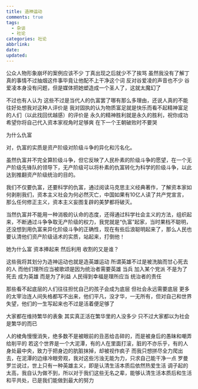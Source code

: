 ```yaml
---
title: 造神运动
comments: true
tags:
  - 杂谈
  - 社论
categories: 社论
abbrlink: 
date:
updated:
---
```

公众人物形象崩坏的案例应该不少
丁真出现之后就少不了挨骂
虽然我没有了解丁真的事情不过抽烟这件事毕竟让他配不上干净这个词
反对谷爱凌的声音也不少
谷爱凌本身没有问题，但是媒体把她塑造成一个圣人了，这就太魔幻了

不过也有人认为
这些不过是当代人的仇富罢了哪有那么多理由，还说人真的不能往好处想​
我对这种人评价是
我对固执的认为物质富足就是快乐而看不起精神富足的人们（以此找回优越感）的评价是
永久的精神胜利就是永久的胜利，祝你成功
希望你将自己代入资本家视角时足够爽
在下一个王朝破败时不要哭

为什么仇富

对，仇富的实质是资产阶级对阶级斗争的异化和污名化。

虽然仇富并不完全算阶级斗争，但它反映了人民朴素的阶级斗争的愿望，在一个无产阶级先锋队的领导下，无产阶级可以将朴素的仇富转化为科学的阶级斗争，以此达到推翻资产阶级统治的目的。

我们不仅要仇富，还要科学的仇富，通过阅读马克思主义经典著作，了解资本家如何剥削我们，资本主义社会为何必然灭亡，中国如果有10亿人读了共产党宣言，那么任何修正主义，资本主义妄图复辟的美梦都将破灭。

当然仇富并不能用一种消极的认命的态度，还得通过科学社会主义的方法，组织起来，不断通过斗争争取无产阶级的权力，我党就是“仇富”起家，当时果档不聪明，还没想到用仇富来异化阶级斗争的正确性，现在有些后浪聪明起来了，那么人民也要认清他们资产阶级话术的实质，站起来，打倒他！

她为什么富
资本捧起来
然后利用
收割的又是谁？

这些我将其划分为造神运动也就是造英雄运动
所谓英雄不过是被洗脑而甘心死去的人
而他们理所应当被歌颂是因为统治者需要英雄
当兵 加入某个党派 不是为了死去 成为英雄
而是为了利益
人民得到幸福是理所应当
统治者的责任

那些看不起底层的人们往往担忧自己的孩子会成为底层
但社会永远需要底层
更多的太宰治连人间失格都写不出来，他们平凡，没才华，一无所有，但对自己和世界失望，他们的一生写起来也不过是活着便足够了

大家都在维持繁华的表象
其实真正活在繁华里的人没多少
只不过大家都以为社会是繁华的而已

人的棱角慢慢消失，绝多数不是被眼前的丑恶给击碎的，而是被身后的愚昧和嘲弄给削平的
若这个世界是一个大泥潭，有的人在里面打滚，脏的不亦乐乎，有的人身处最中央，致力于把身边的肮脏抹掉，却被视作疯子
而我只想拼尽全力爬出去，在泥潭的边缘冷眼旁观，我对这些污浊无能为力，只求自己能干净一点
罗曼罗兰说过，世上只有一种英雄主义，即是认清生活本质后依然热爱生活
调子起的太高，我自认为做不到，所以对于我们这些无名之辈，能够认清生活本质后和生活和平共处，已是我们能做到最大的努力
